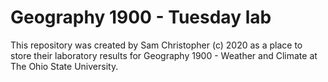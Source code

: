 # Geography 1900 - Tuesday lab

This repository was created by Sam Christopher (c) 2020 as a place to store their laboratory results for Geography 1900 - Weather and Climate at The Ohio State University.
